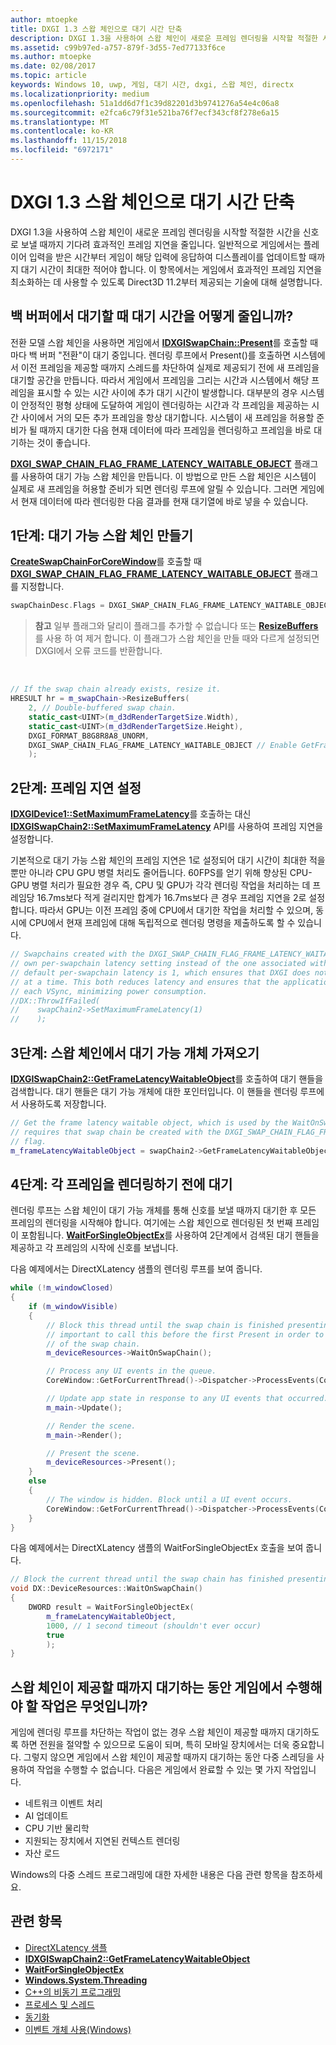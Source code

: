 ```yaml
---
author: mtoepke
title: DXGI 1.3 스왑 체인으로 대기 시간 단축
description: DXGI 1.3을 사용하여 스왑 체인이 새로운 프레임 렌더링을 시작할 적절한 시간을 신호로 보낼 때까지 기다려 효과적인 프레임 지연을 줄입니다.
ms.assetid: c99b97ed-a757-879f-3d55-7ed77133f6ce
ms.author: mtoepke
ms.date: 02/08/2017
ms.topic: article
keywords: Windows 10, uwp, 게임, 대기 시간, dxgi, 스왑 체인, directx
ms.localizationpriority: medium
ms.openlocfilehash: 51a1dd6d7f1c39d82201d3b9741276a54e4c06a8
ms.sourcegitcommit: e2fca6c79f31e521ba76f7ecf343cf8f278e6a15
ms.translationtype: MT
ms.contentlocale: ko-KR
ms.lasthandoff: 11/15/2018
ms.locfileid: "6972171"
---
```

# <a name="reduce-latency-with-dxgi-13-swap-chains"></a>DXGI 1.3 스왑 체인으로 대기 시간 단축



DXGI 1.3을 사용하여 스왑 체인이 새로운 프레임 렌더링을 시작할 적절한 시간을 신호로 보낼 때까지 기다려 효과적인 프레임 지연을 줄입니다. 일반적으로 게임에서는 플레이어 입력을 받은 시간부터 게임이 해당 입력에 응답하여 디스플레이를 업데이트할 때까지 대기 시간이 최대한 적어야 합니다. 이 항목에서는 게임에서 효과적인 프레임 지연을 최소화하는 데 사용할 수 있도록 Direct3D 11.2부터 제공되는 기술에 대해 설명합니다.

## <a name="how-does-waiting-on-the-back-buffer-reduce-latency"></a>백 버퍼에서 대기할 때 대기 시간을 어떻게 줄입니까?


전환 모델 스왑 체인을 사용하면 게임에서 [**IDXGISwapChain::Present**](https://msdn.microsoft.com/library/windows/desktop/bb174576)를 호출할 때마다 백 버퍼 "전환"이 대기 중입니다. 렌더링 루프에서 Present()를 호출하면 시스템에서 이전 프레임을 제공할 때까지 스레드를 차단하여 실제로 제공되기 전에 새 프레임을 대기할 공간을 만듭니다. 따라서 게임에서 프레임을 그리는 시간과 시스템에서 해당 프레임을 표시할 수 있는 시간 사이에 추가 대기 시간이 발생합니다. 대부분의 경우 시스템이 안정적인 평형 상태에 도달하여 게임이 렌더링하는 시간과 각 프레임을 제공하는 시간 사이에서 거의 모든 추가 프레임을 항상 대기합니다. 시스템이 새 프레임을 허용할 준비가 될 때까지 대기한 다음 현재 데이터에 따라 프레임을 렌더링하고 프레임을 바로 대기하는 것이 좋습니다.

[**DXGI\_SWAP\_CHAIN\_FLAG\_FRAME\_LATENCY\_WAITABLE\_OBJECT**](https://msdn.microsoft.com/library/windows/desktop/bb173076) 플래그를 사용하여 대기 가능 스왑 체인을 만듭니다. 이 방법으로 만든 스왑 체인은 시스템이 실제로 새 프레임을 허용할 준비가 되면 렌더링 루프에 알릴 수 있습니다. 그러면 게임에서 현재 데이터에 따라 렌더링한 다음 결과를 현재 대기열에 바로 넣을 수 있습니다.

## <a name="step-1-create-a-waitable-swap-chain"></a>1단계: 대기 가능 스왑 체인 만들기


[**CreateSwapChainForCoreWindow**](https://msdn.microsoft.com/library/windows/desktop/hh404559)를 호출할 때 [**DXGI\_SWAP\_CHAIN\_FLAG\_FRAME\_LATENCY\_WAITABLE\_OBJECT**](https://msdn.microsoft.com/library/windows/desktop/bb173076) 플래그를 지정합니다.

```cpp
swapChainDesc.Flags = DXGI_SWAP_CHAIN_FLAG_FRAME_LATENCY_WAITABLE_OBJECT; // Enable GetFrameLatencyWaitableObject().
```

> **참고**  일부 플래그와 달리이 플래그를 추가할 수 없습니다 또는 [**ResizeBuffers**](https://msdn.microsoft.com/library/windows/desktop/bb174577)를 사용 하 여 제거 합니다. 이 플래그가 스왑 체인을 만들 때와 다르게 설정되면 DXGI에서 오류 코드를 반환합니다.

 

```cpp
// If the swap chain already exists, resize it.
HRESULT hr = m_swapChain->ResizeBuffers(
    2, // Double-buffered swap chain.
    static_cast<UINT>(m_d3dRenderTargetSize.Width),
    static_cast<UINT>(m_d3dRenderTargetSize.Height),
    DXGI_FORMAT_B8G8R8A8_UNORM,
    DXGI_SWAP_CHAIN_FLAG_FRAME_LATENCY_WAITABLE_OBJECT // Enable GetFrameLatencyWaitableObject().
    );
```

## <a name="step-2-set-the-frame-latency"></a>2단계: 프레임 지연 설정


[**IDXGIDevice1::SetMaximumFrameLatency**](https://msdn.microsoft.com/library/windows/desktop/ff471334)를 호출하는 대신 [**IDXGISwapChain2::SetMaximumFrameLatency**](https://msdn.microsoft.com/library/windows/desktop/dn268313) API를 사용하여 프레임 지연을 설정합니다.

기본적으로 대기 가능 스왑 체인의 프레임 지연은 1로 설정되어 대기 시간이 최대한 적을 뿐만 아니라 CPU GPU 병렬 처리도 줄어듭니다. 60FPS를 얻기 위해 향상된 CPU-GPU 병렬 처리가 필요한 경우 즉, CPU 및 GPU가 각각 렌더링 작업을 처리하는 데 프레임당 16.7ms보다 적게 걸리지만 합계가 16.7ms보다 큰 경우 프레임 지연을 2로 설정합니다. 따라서 GPU는 이전 프레임 중에 CPU에서 대기한 작업을 처리할 수 있으며, 동시에 CPU에서 현재 프레임에 대해 독립적으로 렌더링 명령을 제출하도록 할 수 있습니다.

```cpp
// Swapchains created with the DXGI_SWAP_CHAIN_FLAG_FRAME_LATENCY_WAITABLE_OBJECT flag use their
// own per-swapchain latency setting instead of the one associated with the DXGI device. The
// default per-swapchain latency is 1, which ensures that DXGI does not queue more than one frame
// at a time. This both reduces latency and ensures that the application will only render after
// each VSync, minimizing power consumption.
//DX::ThrowIfFailed(
//    swapChain2->SetMaximumFrameLatency(1)
//    );
```

## <a name="step-3-get-the-waitable-object-from-the-swap-chain"></a>3단계: 스왑 체인에서 대기 가능 개체 가져오기


[**IDXGISwapChain2::GetFrameLatencyWaitableObject**](https://msdn.microsoft.com/library/windows/desktop/dn268309)를 호출하여 대기 핸들을 검색합니다. 대기 핸들은 대기 가능 개체에 대한 포인터입니다. 이 핸들을 렌더링 루프에서 사용하도록 저장합니다.

```cpp
// Get the frame latency waitable object, which is used by the WaitOnSwapChain method. This
// requires that swap chain be created with the DXGI_SWAP_CHAIN_FLAG_FRAME_LATENCY_WAITABLE_OBJECT
// flag.
m_frameLatencyWaitableObject = swapChain2->GetFrameLatencyWaitableObject();
```

## <a name="step-4-wait-before-rendering-each-frame"></a>4단계: 각 프레임을 렌더링하기 전에 대기


렌더링 루프는 스왑 체인이 대기 가능 개체를 통해 신호를 보낼 때까지 대기한 후 모든 프레임의 렌더링을 시작해야 합니다. 여기에는 스왑 체인으로 렌더링된 첫 번째 프레임이 포함됩니다. [**WaitForSingleObjectEx**](https://msdn.microsoft.com/library/windows/desktop/ms687036)를 사용하여 2단계에서 검색된 대기 핸들을 제공하고 각 프레임의 시작에 신호를 보냅니다.

다음 예제에서는 DirectXLatency 샘플의 렌더링 루프를 보여 줍니다.

```cpp
while (!m_windowClosed)
{
    if (m_windowVisible)
    {
        // Block this thread until the swap chain is finished presenting. Note that it is
        // important to call this before the first Present in order to minimize the latency
        // of the swap chain.
        m_deviceResources->WaitOnSwapChain();

        // Process any UI events in the queue.
        CoreWindow::GetForCurrentThread()->Dispatcher->ProcessEvents(CoreProcessEventsOption::ProcessAllIfPresent);

        // Update app state in response to any UI events that occurred.
        m_main->Update();

        // Render the scene.
        m_main->Render();

        // Present the scene.
        m_deviceResources->Present();
    }
    else
    {
        // The window is hidden. Block until a UI event occurs.
        CoreWindow::GetForCurrentThread()->Dispatcher->ProcessEvents(CoreProcessEventsOption::ProcessOneAndAllPending);
    }
}
```

다음 예제에서는 DirectXLatency 샘플의 WaitForSingleObjectEx 호출을 보여 줍니다.

```cpp
// Block the current thread until the swap chain has finished presenting.
void DX::DeviceResources::WaitOnSwapChain()
{
    DWORD result = WaitForSingleObjectEx(
        m_frameLatencyWaitableObject,
        1000, // 1 second timeout (shouldn't ever occur)
        true
        );
}
```

## <a name="what-should-my-game-do-while-it-waits-for-the-swap-chain-to-present"></a>스왑 체인이 제공할 때까지 대기하는 동안 게임에서 수행해야 할 작업은 무엇입니까?


게임에 렌더링 루프를 차단하는 작업이 없는 경우 스왑 체인이 제공할 때까지 대기하도록 하면 전원을 절약할 수 있으므로 도움이 되며, 특히 모바일 장치에서는 더욱 중요합니다. 그렇지 않으면 게임에서 스왑 체인이 제공할 때까지 대기하는 동안 다중 스레딩을 사용하여 작업을 수행할 수 없습니다. 다음은 게임에서 완료할 수 있는 몇 가지 작업입니다.

-   네트워크 이벤트 처리
-   AI 업데이트
-   CPU 기반 물리학
-   지원되는 장치에서 지연된 컨텍스트 렌더링
-   자산 로드

Windows의 다중 스레드 프로그래밍에 대한 자세한 내용은 다음 관련 항목을 참조하세요.

## <a name="related-topics"></a>관련 항목


* [DirectXLatency 샘플](http://go.microsoft.com/fwlink/p/?LinkID=317361)
* [**IDXGISwapChain2::GetFrameLatencyWaitableObject**](https://msdn.microsoft.com/library/windows/desktop/dn268309)
* [**WaitForSingleObjectEx**](https://msdn.microsoft.com/library/windows/desktop/ms687036)
* [**Windows.System.Threading**](https://msdn.microsoft.com/library/windows/apps/br229642)
* [C++의 비동기 프로그래밍](https://msdn.microsoft.com/library/windows/apps/mt187334)
* [프로세스 및 스레드](https://msdn.microsoft.com/library/windows/desktop/ms684841)
* [동기화](https://msdn.microsoft.com/library/windows/desktop/ms686353)
* [이벤트 개체 사용(Windows)](https://msdn.microsoft.com/library/windows/desktop/ms686915)

 

 




